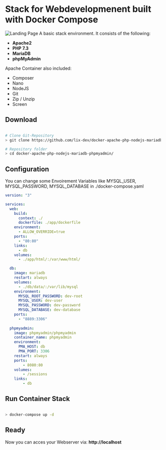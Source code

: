 # Stack for Webdevelopmenent built with Docker Compose
![Landing Page](https://i.ibb.co/vJjXdns/image.png)
A basic stack environment. It consists of the following:
- **Apache2**
- **PHP 7.3**
- **MariaDB**
- **phpMyAdmin**

Apache Container also included:
- Composer
- Nano
- NodeJS
- Git
- Zip / Unzip
- Screen

## Download
```bash

# Clone Git-Repository
> git clone https://github.com/lix-dev/docker-apache-php-nodejs-mariadb-phpmyadmin

# Repository folder
> cd docker-apache-php-nodejs-mariadb-phpmyadmin/

```

## Configuration

You can change some Envoirement Variables like MYSQL_USER, MYSQL_PASSWORD, MYSQL_DATABASE in ./docker-compose.yaml 

```yaml
version: "3"

services:
  web:
    build:
      context: ./
      dockerfile: ./app/dockerfile
    environment:
      - ALLOW_OVERRIDE=true
    ports:
      - "80:80"
    links:
      - db
    volumes:
      - ./app/html/:/var/www/html/

  db:
    image: mariadb
    restart: always
    volumes:
      - ./db/data/:/var/lib/mysql
    environment:
      MYSQL_ROOT_PASSWORD: dev-root
      MYSQL_USER: dev-user
      MYSQL_PASSWORD: dev-password
      MYSQL_DATABASE: dev-database
    ports:
      - "8889:3306"
  
  phpmyadmin:
    image: phpmyadmin/phpmyadmin
    container_name: phpmyadmin
    environment:
      PMA_HOST: db
      PMA_PORT: 3306
    restart: always
    ports:
        - 8080:80
    volumes:
        - /sessions
    links:
        - db
```

## Run Container Stack

```bash

> docker-compose up -d

```

## Ready

Now you can acces your Webserver via: **http://localhost**